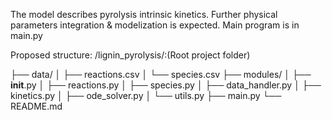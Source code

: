 The model describes pyrolysis intrinsic kinetics. Further physical parameters integration & modelization is expected.
Main program is in main.py

Proposed structure:
/lignin_pyrolysis/:(Root project folder)

├── data/
│   ├── reactions.csv
│   └── species.csv
├── modules/ 
│   ├── __init__.py
│   ├── reactions.py
│   ├── species.py
│   ├── data_handler.py
│   ├── kinetics.py
│   ├── ode_solver.py
│   └── utils.py
├── main.py 
└── README.md
